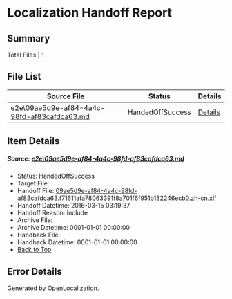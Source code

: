 # <a name='report-top'></a> Localization Handoff Report

## Summary
 Total Files | 1

## File List
 Source File | Status | Details 
 ----------- | ------ | ------- 
 [e2e\09ae5d9e-af84-4a4c-98fd-af83cafdca63.md](https://github.com/OpenLocalizationTest/oltest/blob/2b641bcab98948ac1410298fa1ed69ff620cd0a5/e2e/09ae5d9e-af84-4a4c-98fd-af83cafdca63.md) | HandedOffSuccess | [Details](#2160b705b211a1a1dd92ffa99f78d61503876c671)

## Item Details
##### <a name='2160b705b211a1a1dd92ffa99f78d61503876c671'></a> Source: [e2e\09ae5d9e-af84-4a4c-98fd-af83cafdca63.md](https://github.com/OpenLocalizationTest/oltest/blob/2b641bcab98948ac1410298fa1ed69ff620cd0a5/e2e/09ae5d9e-af84-4a4c-98fd-af83cafdca63.md)
* Status: HandedOffSuccess
* Target File: 
* Handoff File: [09ae5d9e-af84-4a4c-98fd-af83cafdca63.f71611afa78063391f8a701f6f951b132246ecb0.zh-cn.xlf](https://github.com/OpenLocalizationTestOrg/olhandoff/blob/2a752c0c13ad7ca487f83359c8b5aa0b578d3650/ol-handoff/OpenLocalizationTestOrg/oltest.zh-cn/yuwzho/ht/09ae5d9e-af84-4a4c-98fd-af83cafdca63.f71611afa78063391f8a701f6f951b132246ecb0.zh-cn.xlf)
* Handoff Datetime: 2016-03-15 03:19:37
* Handoff Reason: Include
* Archive File: 
* Archive Datetime: 0001-01-01 00:00:00
* Handback File: 
* Handback Datetime: 0001-01-01 00:00:00
* [Back to Top](#report-top)


## Error Details

Generated by OpenLocalization.
